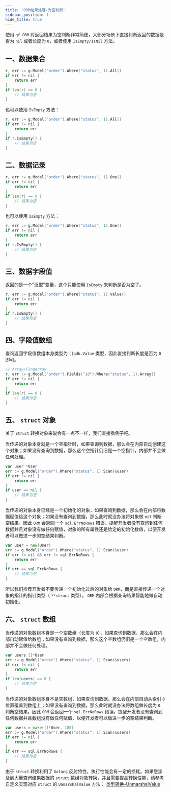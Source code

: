 ```yaml
---
title: 'ORM结果处理-为空判断'
sidebar_position: 1
hide_title: true
---
```


使用 `gf ORM` 对返回结果为空判断非常简便，大部分场景下直接判断返回的数据是否为 `nil` 或者长度为 `0`，或者使用 `IsEmpty/IsNil` 方法。

## 一、数据集合

```go
r, err := g.Model("order").Where("status", 1).All()
if err != nil {
    return err
}
if len(r) == 0 {
    // 结果为空
}
```

也可以使用 `IsEmpty` 方法：

```go
r, err := g.Model("order").Where("status", 1).All()
if err != nil {
    return err
}
if r.IsEmpty() {
    // 结果为空
}
```

## 二、数据记录

```go
r, err := g.Model("order").Where("status", 1).One()
if err != nil {
    return err
}
if len(r) == 0 {
    // 结果为空
}
```

也可以使用 `IsEmpty` 方法：

```go
r, err := g.Model("order").Where("status", 1).One()
if err != nil {
    return err
}
if r.IsEmpty() {
    // 结果为空
}
```

## 三、数据字段值

返回的是一个"泛型"变量，这个只能使用 `IsEmpty` 来判断是否为空了。

```go
r, err := g.Model("order").Where("status", 1).Value()
if err != nil {
    return err
}
if r.IsEmpty() {
    // 结果为空
}
```

## 四、字段值数组

查询返回字段值数组本身类型为 `[]gdb.Value` 类型，因此直接判断长度是否为 `0` 即可。

```go
// Array/FindArray
r, err := g.Model("order").Fields("id").Where("status", 1).Array()
if err != nil {
    return err
}
if len(r) == 0 {
    // 结果为空
}
```

## 五、 `struct` 对象

关于 `Struct` 转换对象来说会有一点不一样，我们直接看例子吧。

当传递的对象本身就是一个空指针时，如果查询到数据，那么会在内部自动创建这个对象；如果没有查询到数据，那么这个空指针仍旧是一个空指针，内部并不会做任何处理。

```go
var user *User
err := g.Model("order").Where("status", 1).Scan(&user)
if err != nil {
    return err
}
if user == nil {
    // 结果为空
}
```

当传递的对象本身已经是一个初始化的对象，如果查询到数据，那么会在内部将数据赋值给这个对象；如果没有查询到数据，那么此时就没办法将对象做 `nil` 判断空结果。因此 `ORM` 会返回一个 `sql.ErrNoRows` 错误，提醒开发者没有查询到任何数据并且对象没有做任何赋值，对象的所有属性还是给定的初始化数值，以便开发者可以做进一步的空结果判断。

```go
var user = new(User)
err := g.Model("order").Where("status", 1).Scan(&user)
if err != nil && err != sql.ErrNoRows {
    return err
}
if err == sql.ErrNoRows {
    // 结果为空
}
```

所以我们推荐开发者不要传递一个初始化过后的对象给 `ORM`，而是直接传递一个对象的指针的指针类型（ `**struct` 类型）， `ORM` 内部会根据查询结果智能地做自动初始化。

## 六、 `struct` 数组

当传递的对象数组本身是一个空数组（长度为 `0`），如果查询到数据，那么会在内部自动赋值给数组；如果没有查询到数据，那么这个空数组仍旧是一个空数组，内部并不会做任何处理。

```go
var users []*User
err := g.Model("order").Where("status", 1).Scan(&users)
if err != nil {
    return err
}
if len(users) == 0 {
    // 结果为空
}
```

当传递的对象数组本身不是空数组，如果查询到数据，那么会在内部自动从索引 `0` 位置覆盖到数组上；如果没有查询到数据，那么此时就没办法将数组做长度为 `0` 判断空结果。因此 `ORM` 会返回一个 `sql.ErrNoRows` 错误，提醒开发者没有查询到任何数据并且数组没有做任何赋值，以便开发者可以做进一步的空结果判断。

```go
var users = make([]*User, 100)
err := g.Model("order").Where("status", 1).Scan(&users)
if err != nil {
    return err
}
if err == sql.ErrNoRows {
    // 结果为空
}
```

由于 `struct` 转换利用了 `Golang` 反射特性，执行性能会有一定的损耗。如果您涉及到大量查询结果数据的 `struct` 数组对象转换，并且需要提高转换性能，请参考自定义实现对应 `struct` 的 `UnmarshalValue` 方法： [类型转换-UnmarshalValue](output/goframe-v2.4-md/核心组件-重点/类型转换/类型转换-UnmarshalValue)